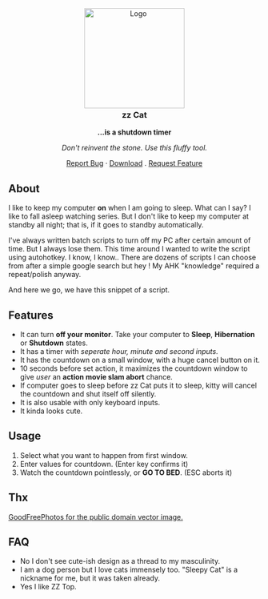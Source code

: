 <!-- PROJECT LOGO -->
<div align="center">
<a href="https://gitlab.com/shotwn/zz-cat/"  >
<img src="https://assets.gitlab-static.net/uploads/-/system/project/avatar/14297459/bg.avatar.png" alt="Logo" width="200" height="200" style="margin-bottom:-20px" />
</a>
<h3 align="center">zz Cat</h3>

**...is a shutdown timer**

*Don't reinvent the stone. Use this fluffy tool.*

<a href="https://gitlab.com/shotwn/zz-cat/issues">Report Bug</a>
·
<a href="https://gitlab.com/shotwn/zz-cat/-/releases">Download</a>
.
<a href="https://gitlab.com/shotwn/zz-cat/issues">Request Feature</a>

</div>

## About
I like to keep my computer **on** when I am going to sleep. What can I say? I like to fall asleep watching series.
But I don't like to keep my computer at standby all night; that is, if it goes to standby automatically.

I've always written batch scripts to turn off my PC after certain amount of time. 
But I always lose them. This time around I wanted to write the script using autohotkey. 
I know, I know.. There are dozens of scripts I can choose from after a simple google search but hey ! My AHK "knowledge" required a repeat/polish anyway.

And here we go, we have this snippet of a script.

## Features
- It can turn **off your monitor**. Take your computer to **Sleep**, **Hibernation** or **Shutdown** states.
- It has a timer with *seperate hour, minute and second inputs.*
- It has the countdown on a small window, with a huge cancel button on it.
- 10 seconds before set action, it maximizes the countdown window to give *user* an **action movie slam abort** chance.
- If computer goes to sleep before zz Cat puts it to sleep, kitty will cancel the countdown and shut itself off silently.
- It is also usable with only keyboard inputs.
- It kinda looks cute.

## Usage
1. Select what you want to happen from first window.
2. Enter values for countdown. (Enter key confirms it)
3. Watch the countdown pointlessly, or **GO TO BED**. (ESC aborts it)

## Thx
[GoodFreePhotos for the public domain vector image.](https://www.goodfreephotos.com/vector-images/sleeping-kitty-vector-clipart.png.php)

## FAQ
* No I don't see cute-ish design as a thread to my masculinity.
* I am a dog person but I love cats immensely too. "Sleepy Cat" is a nickname for me, but it was taken already.
* Yes I like ZZ Top.